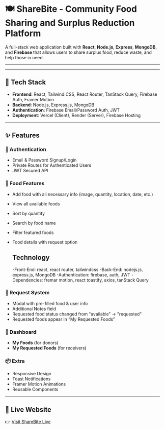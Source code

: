 # 🍽️ ShareBite - Community Food Sharing and Surplus Reduction Platform

A full-stack web application built with **React**, **Node.js**, **Express**, **MongoDB**, and **Firebase** that allows users to share surplus food, reduce waste, and help those in need.

---



---

## 🧰 Tech Stack

- **Frontend**: React, Tailwind CSS, React Router, TanStack Query, Firebase Auth, Framer Motion
- **Backend**: Node.js, Express.js, MongoDB
- **Authentication**: Firebase Email/Password Auth, JWT
- **Deployment**: Vercel (Client), Render (Server), Firebase Hosting

---

## ✨ Features

### 🔐 Authentication
- Email & Password Signup/Login
- Private Routes for Authenticated Users
- JWT Secured API

### 🍱 Food Features
- Add food with all necessary info (image, quantity, location, date, etc.)
- View all available foods
- Sort by quantity
- Search by food name
- Filter featured foods
- Food details with request option


  ## Technology
  -Front-End: react, react router, tailwindcss
  -Back-End: nodejs.js, express.js, MongoDB
  -Authentication: firebase, auth, JWT
  -Dependencies: fremar motion, react toastify, axios, tanStack Query

### 📝 Request System
- Modal with pre-filled food & user info
- Additional Notes field
- Requested food status changed from "available" → "requested"
- Requested foods appear in “My Requested Foods”

### 🧑 Dashboard
- **My Foods** (for donors)
- **My Requested Foods** (for receivers)

### 📦 Extra
- Responsive Design
- Toast Notifications
- Framer Motion Animations
- Reusable Components

---

## 🔗 Live Website

👉 [Visit ShareBite Live](https://nimble-toffee-87050b.netlify.app/)
